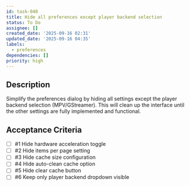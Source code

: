 ```yaml
---
id: task-048
title: Hide all preferences except player backend selection
status: To Do
assignee: []
created_date: '2025-09-16 02:31'
updated_date: '2025-09-16 04:35'
labels:
  - preferences
dependencies: []
priority: high
---
```


## Description

Simplify the preferences dialog by hiding all settings except the player backend selection (MPV/GStreamer). This will clean up the interface until the other settings are fully implemented and functional.

## Acceptance Criteria
<!-- AC:BEGIN -->
- [ ] #1 Hide hardware acceleration toggle
- [ ] #2 Hide items per page setting
- [ ] #3 Hide cache size configuration
- [ ] #4 Hide auto-clean cache option
- [ ] #5 Hide clear cache button
- [ ] #6 Keep only player backend dropdown visible
<!-- AC:END -->
